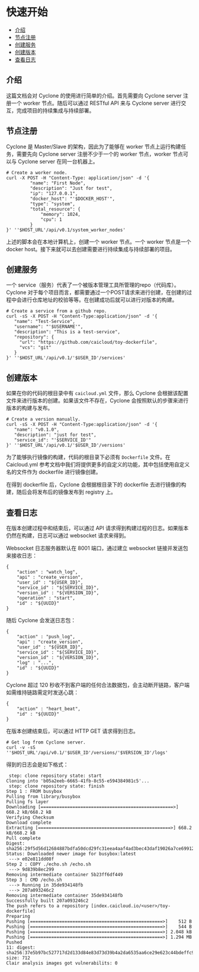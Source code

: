 # 快速开始

* [介绍](#介绍)
* [节点注册](#节点注册)
* [创建服务](#创建服务)
* [创建版本](#创建版本)
* [查看日志](#查看日志)

## 介绍

这篇文档会对 Cyclone 的使用进行简单的介绍。首先需要向 Cyclone server 注册一个 worker 节点。随后可以通过 RESTful API 来与 Cyclone server 进行交互，完成项目的持续集成与持续部署。

## 节点注册

Cyclone 是 Master/Slave 的架构，因此为了能够在 worker 节点上运行构建任务，需要先向 Cyclone server 注册不少于一个的 worker 节点，worker 节点可以与 Cyclone server 在同一台机器上。

```shell
# Create a worker node.
curl -X POST -H "Content-Type: application/json" -d '{
         "name": "First Node",
         "description": "Just for test",
         "ip": "127.0.0.1",
         "docker_host": "'$DOCKER_HOST'",
         "type": "system",
         "total_resource": {
             "memory": 1024,
             "cpu": 1
         }
}' ''$HOST_URL'/api/v0.1/system_worker_nodes'
```

上述的脚本会在本地计算机上，创建一个 worker 节点。一个 worker 节点是一个 docker host。接下来就可以去创建需要进行持续集成与持续部署的项目。

## 创建服务

一个 service（服务）代表了一个被版本管理工具所管理的repo（代码库）。Cyclone 对于每个项目而言，都需要通过一个POST请求来进行创建，在创建的过程中会进行仓库地址的校验等等。在创建成功后就可以进行对版本的构建。

```shell
# Create a service from a github repo.
curl -sS -X POST -H "Content-Type:application/json" -d '{
   "name": "Test-Service",
   "username": "'$USERNAME'",
   "description": "This is a test-service",
   "repository": {
     "url": "https://github.com/caicloud/toy-dockerfile",
     "vcs": "git"
   }
}' ''$HOST_URL'/api/v0.1/'$USER_ID'/services'
```

## 创建版本

如果在你的代码的根目录中有 `caicloud.yml` 文件，那么 Cyclone 会根据该配置文件来进行版本的创建。如果该文件不存在，Cyclone 会按照默认的步骤来进行版本的构建与发布。

```shell
# Create a version manually.
curl -sS -X POST -H "Content-Type:application/json" -d '{
   "name": "v0.1.0",
   "description": "just for test",
   "service_id": "'$SERVICE_ID'"
}' ''$HOST_URL'/api/v0.1/'$USER_ID'/versions'

```

为了能够执行镜像的构建，代码的根目录下必须有 `Dockerfile` 文件。在 Caicloud.yml 参考文档中我们将提供更多的自定义的功能，其中包括使用自定义名的文件作为 dockerfile 进行镜像创建。

在得到 dockerfile 后，Cyclone 会根据根目录下的 dockerfile 去进行镜像的构建，随后会将发布后的镜像发布到 registry 上。

## 查看日志

在版本创建过程中和结束后，可以通过 API 请求得到构建过程的日志。如果版本仍然在构建，日志可以通过 websocket 请求来得到。

Websocket 日志服务器默认在 8001 端口，通过建立 websocket 链接并发送包来接收日志：

```
{
    "action" : "watch_log", 
    "api" : "create_version", 
    "user_id" : "${USER_ID}", 
    "service_id" : "${SERVICE_ID}", 
    "version_id" : "${VERSION_ID}",
    "operation" : "start", 
    "id" : "${UUID}"
}
```

随后 Cyclone 会发送日志包：

```
{
    "action" : "push_log", 
    "api" : "create_version", 
    "user_id" : "${USER_ID}", 
    "service_id" : "${SERVICE_ID}", 
    "version_id" : "${VERSION_ID}",
    "log" : "...", 
    "id" : "${UUID}"
}
```

Cyclone 超过 120 秒收不到客户端的任何合法数据包，会主动断开链路，客户端如需维持链路需定时发送心跳：

```
{
    "action" : "heart_beat", 
    "id" : "${UUID}"
}
```

在版本创建结束后，可以通过 HTTP GET 请求得到日志。

```shell
# Get log from Cyclone server.
curl -v -sS ''$HOST_URL'/api/v0.1/'$USER_ID'/versions/'$VERSION_ID'/logs'
```

得到的日志会是如下格式：

```text
 step: clone repository state: start 
Cloning into 'b05a2eeb-6665-41fb-8c55-e594384981c5'...
 step: clone repository state: finish 
Step 1 : FROM busybox
Pulling from library/busybox
Pulling fs layer
Downloading [==================================================>] 668.2 kB/668.2 kB
Verifying Checksum
Download complete
Extracting [==================================================>] 668.2 kB/668.2 kB
Pull complete
Digest: sha256:29f5d56d12684887bdfa50dcd29fc31eea4aaf4ad3bec43daf19026a7ce69912
Status: Downloaded newer image for busybox:latest
 ---> e02e811dd08f
Step 2 : COPY ./echo.sh /echo.sh
 ---> 9d839b8ec299
Removing intermediate container 5b23ff6df449
Step 3 : CMD /echo.sh
 ---> Running in 35de934148fb
 ---> 207a093246c2
Removing intermediate container 35de934148fb
Successfully built 207a093246c2
The push refers to a repository [index.caicloud.io/<user>/toy-dockerfile]
Preparing
Pushing [==================================================>]    512 B
Pushing [==================================================>]    544 B
Pushing [==================================================>] 2.048 kB
Pushing [==================================================>] 1.294 MB
Pushed
11: digest: sha256:37e5b97bc527717d2d133d84e83d73d39b4a2da6535aa6ce29e623c44bdeffc9 size: 712
Clair analysis images got vulnerabilits: 0
```
